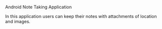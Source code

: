 Android Note Taking Application

In this application users can keep their notes with attachments of location and images.
